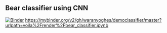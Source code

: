 ## Bear classifier using CNN 

[![Binder](https://mybinder.org/badge_logo.svg)](https://mybinder.org/v2/gh/waranyoghes/democlassifier/master?urlpath=voila%2Frender%2Fbear_classifier.ipynb)
https://mybinder.org/v2/gh/waranyoghes/democlassifier/master?urlpath=voila%2Frender%2Fbear_classifier.ipynb
